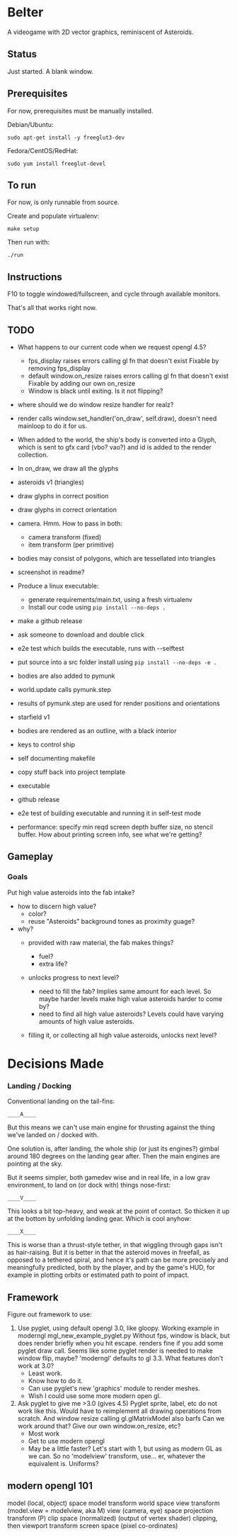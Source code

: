 # Belter

A videogame with 2D vector graphics, reminiscent of Asteroids.

## Status

Just started. A blank window.

## Prerequisites

For now, prerequisites must be manually installed.

Debian/Ubuntu:

    sudo apt-get install -y freeglut3-dev

Fedora/CentOS/RedHat:

    sudo yum install freeglut-devel

## To run

For now, is only runnable from source.

Create and populate virtualenv:

    make setup

Then run with:

    ./run

## Instructions

F10 to toggle windowed/fullscreen, and cycle through available monitors.

That's all that works right now.

## TODO

* What happens to our current code when we request opengl 4.5?
    * fps_display raises errors calling gl fn that doesn't exist
      Fixable by removing fps_display
    * default window.on_resize raises errors calling gl fn that doesn't exist
      Fixable by adding our own on_resize
    * Window is black until exiting. Is it not flipping?

* where should we do window resize handler for realz?
* render calls window.set_handler('on_draw', self.draw),
  doesn't need mainloop to do it for us.
* When added to the world, the ship's body is converted into a Glyph, which is
  sent to gfx card (vbo? vao?) and id is added to the render collection.
* In on_draw, we draw all the glyphs
* asteroids v1 (triangles)
* draw glyphs in correct position
* draw glyphs in correct orientation
* camera. Hmm. How to pass in both:
    * camera transform (fixed)
    * item transform (per primitive)
* bodies may consist of polygons, which are tessellated into triangles
* screenshot in readme?
* Produce a linux executable:
  * generate requirements/main.txt, using a fresh virtualenv
  * Install our code using `pip install --no-deps .`
* make a github release
* ask someone to download and double click
* e2e test which builds the executable, runs with --selftest
* put source into a src folder
  install using `pip install --no-deps -e .`
* bodies are also added to pymunk
* world.update calls pymunk.step
* results of pymunk.step are used for render positions and orientations
* starfield v1
* bodies are rendered as an outline, with a black interior
* keys to control ship
* self documenting makefile
* copy stuff back into project template
* executable
* github release
* e2e test of building executable and running it in self-test mode
* performance: specify min reqd screen depth buffer size, no stencil buffer.
  How about printing screen info, see what we're getting?

## Gameplay

### Goals

Put high value asteroids into the fab intake?
* how to discern high value?
  * color?
  * reuse "Asteroids" background tones as proximity guage?
* why?
  * provided with raw material, the fab makes things?
    * fuel?
    * extra life?
  * unlocks progress to next level?
    * need to fill the fab?
      Implies same amount for each level.
      So maybe harder levels make high value asteroids harder to come by?
    * need to find all high value asteroids?
      Levels could have varying amounts of high value asteroids.

  * filling it, or collecting all high value asteroids, unlocks next level?

# Decisions Made

### Landing / Docking

Conventional landing on the tail-fins:

    ____A____

But this means we can't use main engine for thrusting against the thing
we've landed on / docked with.

One solution is, after landing, the whole ship (or just its engines?)
gimbal around 180 degrees on the landing gear after. Then the main engines are
pointing at the sky.

But it seems simpler, both gamedev wise and in real life, in a low grav
environment, to land on (or dock with) things nose-first:

    ____V____

This looks a bit top-heavy, and weak at the point of contact. So thicken it
up at the bottom by unfolding landing gear. Which is cool anyhow:

    ____X____

This is worse than a thrust-style tether, in that wiggling through gaps
isn't as hair-raising. But it is better in that the asteroid moves in freefall,
as opposed to a tethered spiral, and hence it's path can be more
precisely and meaningfully predicted, both by the player, and by the game's
HUD, for example in plotting orbits or estimated path to point of impact.

## Framework

Figure out framework to use:
  1. Use pyglet, using default opengl 3.0, like gloopy.
     Working example in moderngl mgl_new_example_pyglet.py
         Without fps, window is black,
         but does render briefly when you hit escape.
         renders fine if you add some pyglet draw call.
         Seems like some pyglet render is needed to make window flip, maybe?
     'moderngl' defaults to gl 3.3. What features don't work at 3.0?
     * Least work.
     * Know how to do it.
     * Can use pyglet's new 'graphics' module to render meshes.
     * Wish I could use some more modern open gl.
  2. Ask pyglet to give me >3.0 (gives 4.5)
     Pyglet sprite, label, etc do not work like this.
        Would have to reimplement all drawing operations from scratch.
     And window resize calling gl.glMatrixModel also barfs
        Can we work around that? Give our own window.on_resize, etc?
     * Most work
     * Get to use modern opengl
     * May be a little faster?
Let's start with 1, but using as modern GL as we can.
So no 'modelview' transform, use... er, whatever the equivalent is. Uniforms?

## modern opengl 101

model (local, object) space
    model transform
world space
    view transform      (model.view = modelview, aka M)
view (camera, eye) space
    projection transform (P)
clip space (normalized) (output of vertex shader)
    clipping, then
    viewport transform
screen space (pixel co-ordinates)

